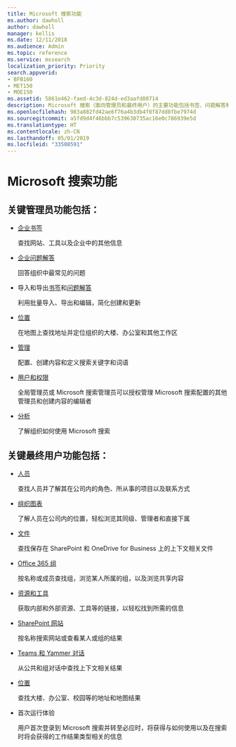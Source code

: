 ```yaml
---
title: Microsoft 搜索功能
ms.author: dawholl
author: dawholl
manager: kellis
ms.date: 12/11/2018
ms.audience: Admin
ms.topic: reference
ms.service: mssearch
localization_priority: Priority
search.appverid:
- BFB160
- MET150
- MOE150
ms.assetid: 5861e462-faed-4c3d-824d-ed3aafd80714
description: Microsoft 搜索（面向管理员和最终用户）的主要功能包括书签、问题解答和管理及数据见解
ms.openlocfilehash: 983a882fd42ae6f76a4b3db4f0f87dd8fbe7974d
ms.sourcegitcommit: a5fd9d4f46bbb7c539630735ac16e0c786939e5d
ms.translationtype: HT
ms.contentlocale: zh-CN
ms.lasthandoff: 05/01/2019
ms.locfileid: "33508591"
---
```

# <a name="features-of-microsoft-search"></a>Microsoft 搜索功能

## <a name="key-admin-features-include"></a>关键管理员功能包括：

- [企业书签](create-and-manage-bookmarks.md)
    
    查找网站、工具以及企业中的其他信息
    
- [企业问题解答](create-and-manage-qas.md)
    
    回答组织中最常见的问题
    
- 导入和导出[书签](bulk-create-bookmarks.md)和[问题解答](bulk-create-qas.md)
    
    利用批量导入、导出和编辑，简化创建和更新

- [位置](locations.md)
    
    在地图上查找地址并定位组织的大楼、办公室和其他工作区
    
- [管理](set-up-microsoft-search.md)
    
    配置、创建内容和定义搜索关键字和词语
    
- [用户和权限](add-users.md)
    
    全局管理员或 Microsoft 搜索管理员可以授权管理 Microsoft 搜索配置的其他管理员和创建内容的编辑者
    
- [分析](get-insights.md) 
    
    了解组织如何使用 Microsoft 搜索 
    
## <a name="key-end-user-features-include"></a>关键最终用户功能包括：

- [人员](use/find-people-and-groups.md)
    
    查找人员并了解其在公司内的角色、所从事的项目以及联系方式
    
- [组织图表](use/find-people-and-groups.md)
    
    了解人员在公司内的位置，轻松浏览其同级、管理者和直接下属
    
- [文件](use/find-files.md)
    
    查找保存在 SharePoint 和 OneDrive for Business 上的上下文相关文件
    
- [Office 365 组](use/find-people-and-groups.md)
    
    按名称或成员查找组，浏览某人所属的组，以及浏览共享内容
    
- [资源和工具](use/find-resources-tools-and-more.md)
    
    获取内部和外部资源、工具等的链接，以轻松找到所需的信息
    
- [SharePoint 网站](use/find-sharepoint-sites.md)
    
    按名称搜索网站或查看某人或组的结果
    
- [Teams 和 Yammer 对话](use/find-conversations.md)
    
    从公共和组对话中查找上下文相关结果

- [位置](use/find-locations.md)
    
    查找大楼、办公室、校园等的地址和地图结果
    
- 首次运行体验
    
    用户首次登录到 Microsoft 搜索并转至必应时，将获得与如何使用以及在搜索时将会获得的工作结果类型相关的信息